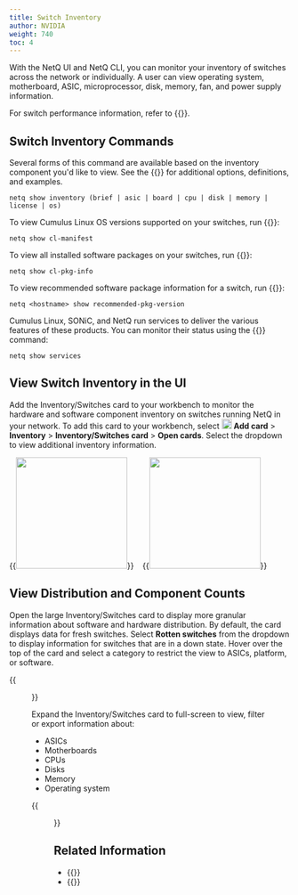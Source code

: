 ```yaml
---
title: Switch Inventory
author: NVIDIA
weight: 740
toc: 4
---
```

With the NetQ UI and NetQ CLI, you can monitor your inventory of switches across the network or individually. A user can view operating system, motherboard, ASIC, microprocessor, disk, memory, fan, and power supply information.

For switch performance information, refer to {{<link title="Switches" text="Switch Monitoring">}}.

## Switch Inventory Commands

Several forms of this command are available based on the inventory component you'd like to view. See the {{<link title="show/#netq-show-inventory" text="command line reference">}} for additional options, definitions, and examples.

```
netq show inventory (brief | asic | board | cpu | disk | memory | license | os)
```
To view Cumulus Linux OS versions supported on your switches, run {{<link title="show/#netq-show-cl-manifest" text="netq show cl-manifest">}}:

```
netq show cl-manifest
```
To view all installed software packages on your switches, run {{<link title="show/#netq-show-cl-pkg-info" text="netq show cl-pkg-info">}}:

```
netq show cl-pkg-info
```
To view recommended software package information for a switch, run {{<link title="show/#netq-show-recommended-pkg-version" text="netq show recommended-pkg-version">}}:

```
netq <hostname> show recommended-pkg-version
```

Cumulus Linux, SONiC, and NetQ run services to deliver the various features of these products. You can monitor their status using the {{<link title="show/#netq-show-services" text="netq show services">}} command:

```
netq show services
```

## View Switch Inventory in the UI

Add the Inventory/Switches card to your workbench to monitor the hardware and software component inventory on switches running NetQ in your network. To add this card to your workbench, select <img src="https://icons.cumulusnetworks.com/44-Entertainment-Events-Hobbies/02-Card-Games/card-game-diamond.svg" height="18" width="18"/> **Add card** > **Inventory** > **Inventory/Switches card** > **Open cards**. Select the dropdown to view additional inventory information.

{{<img src="/images/netq/inventory-switches-updated.png" width="200">}}&nbsp;&nbsp;&nbsp;&nbsp;{{<img src="/images/netq/inventory-switches-dropdown.png" width="200">}}

## View Distribution and Component Counts

Open the large Inventory/Switches card to display more granular information about software and hardware distribution. By default, the card displays data for fresh switches. Select **Rotten switches** from the dropdown to display information for switches that are in a down state. Hover over the top of the card and select a category to restrict the view to ASICs, platform, or software.

{{<figure src="/images/netq/switch-inventory-large-update.png" width="600">}}

Expand the Inventory/Switches card to full-screen to view, filter or export information about:

- ASICs
- Motherboards
- CPUs
- Disks
- Memory
- Operating system

{{<figure src="/images/netq/switch-inventory-full-460.png" alt="" width="1200">}}
## Related Information

- {{<link title="Switches" text="Switch Monitoring">}}
- {{<link title="Switch Management" text="Switch Lifecycle Management">}}